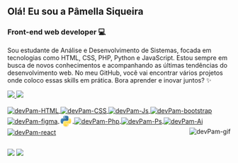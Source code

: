 ## Olá! Eu sou a Pâmella Siqueira

### Front-end web developer 💻
  Sou estudante de Análise e Desenvolvimento de Sistemas, focada em tecnologias como HTML, CSS, PHP, Python e JavaScript. Estou sempre em busca de novos conhecimentos e acompanhando as últimas tendências do desenvolvimento web. No meu GitHub, você vai encontrar vários projetos onde coloco essas skills em prática. Bora aprender e inovar juntos? ✨
<div>
  <a href="https://www.linkedin.com/in/pamellasiq/">
  <img height="175" src="https://github-readme-stats.vercel.app/api?username=pamellasiq&show_icons=true&theme=dracula"/>
  <img height="175" src="https://github-readme-stats.vercel.app/api/top-langs/?username=pamellasiq&layout=compact&theme=dracula"/>
</div>
<div style="display: inline_block">  <br>
  <img align="center" alt="devPam-HTML" height="30" width="30" src="https://img.icons8.com/?size=100&id=10246&format=png&color=FA5252">
  <img align="center" alt="devPam-CSS" height="30" width="30" src="https://img.icons8.com/?size=100&id=10236&format=png&color=228BE6">
  <img align="center" alt="devPam-Js" height="30" width="30" src="https://img.icons8.com/?size=100&id=39854&format=png&color=FAB005">
  <img align="center" alt="devPam-bootstrap" height="24" width="24" src="https://img.icons8.com/external-tal-revivo-bold-tal-revivo/24/000000/external-bootstrap-a-free-and-open-source-css-framework-logo-bold-tal-revivo.png"/>
  <img align="center" alt="devPam-figma" height="24" width="24" src="https://cdn.jsdelivr.net/gh/devicons/devicon@latest/icons/figma/figma-original.svg" />
  <img align="center" alt="devPam-Python" height="30" width="30" src="https://raw.githubusercontent.com/devicons/devicon/master/icons/python/python-original.svg">
  <img align="center" alt="devPam-Php" height="30" width="30" src="https://img.icons8.com/?size=100&id=10232&format=png&color=228BE6">
  <img align="center" alt="devPam-Ps" height="30" width="30" src="https://img.icons8.com/?size=100&id=11113&format=png&color=000000" />
  <img align="center" alt="devPam-Ai" height="25" width="25" src="https://img.icons8.com/?size=100&id=6nVfKqkrGRxh&format=png&color=000000" />
  <img align="center" alt="devPam-react" height="30" width="30" src="https://img.icons8.com/?size=100&id=9vlfB9hjA1lX&format=png&color=000000" />
  <img align="right" alt="devPam-gif" height="150" src="https://media.discordapp.net/attachments/1256337060839690281/1256337114988019773/gif-pam.gif?ex=6680669d&is=667f151d&hm=b9b8547cece39bff04b8623684cea2139a4c9b957d5ad92580ce20ecb3626532&=">
</div>

##
<div>
  <a href = "mailto:contatopamellasiqueira@gmail.com"><img src="https://img.shields.io/badge/Gmail-D14836?style=for-the-badge&logo=gmail&logoColor=white" target="_blank"></a>
  <a href="https://www.linkedin.com/in/pamellasiq" target="_blank"><img src="https://img.shields.io/badge/-LinkedIn-%230077B5?style=for-the-badge&logo=linkedin&logoColor=white" target="_blank"></a> 
</div>




